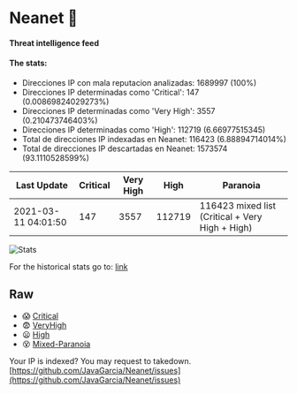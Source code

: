 # Neanet :hocho:
#### Threat intelligence feed
#### The stats:

- Direcciones IP con mala reputacion analizadas: 1689997 (100%)
- Direcciones IP determinadas como 'Critical':  147 (0.00869824029273%)
- Direcciones IP determinadas como 'Very High':  3557 (0.210473746403%)
- Direcciones IP determinadas como 'High':  112719 (6.66977515345)
- Total de direcciones IP indexadas en Neanet:  116423 (6.88894714014%)
- Total de direcciones IP descartadas en Neanet:  1573574 (93.1110528599%)

| Last Update | Critical | Very High | High | Paranoia |
| --- | --- | --- | --- | --- |
| 2021-03-11 04:01:50 | 147 | 3557 | 112719 | 116423 mixed list (Critical + Very High + High)|

![Stats](https://docs.google.com/spreadsheets/d/e/2PACX-1vSnaNMIXVabIpDJjufMlzH7poXnshF3mgd8Is1g9ytUEzVsP5my4Trn8f-xkoLLQ38xpL3HtmUexLo6/pubchart?oid=501124687&format=image)

For the historical stats go to: [link](/stats.csv)
## Raw
- :scream: [Critical](https://raw.githubusercontent.com/JavaGarcia/Neanet/master/blacklists/neanet_critical.txt)
- :fearful: [VeryHigh](https://raw.githubusercontent.com/JavaGarcia/Neanet/master/blacklists/neanet_veryHigh.txtt)
- :frowning: [High](https://raw.githubusercontent.com/JavaGarcia/Neanet/master/blacklists/neanet_high.txt)
- :dizzy_face: [Mixed-Paranoia](https://raw.githubusercontent.com/JavaGarcia/Neanet/master/blacklists/neanet_all.txt)


Your IP is indexed? You may request to takedown. [https://github.com/JavaGarcia/Neanet/issues](https://github.com/JavaGarcia/Neanet/issues)









































































































































































































































































































































































































































































































































































































































































































































































































































































































































































































































































































































































































































































































































































































































































































































































































































































































































































































































































































































































































































































































































































































































































































































































































































































































































































































































































































































































































































































































































































































































































































































































































































































































































































































































































































































































































































































































































































































































































































































































































































































































































































































































































































































































































































































































































































































































































































































































































































































































































































